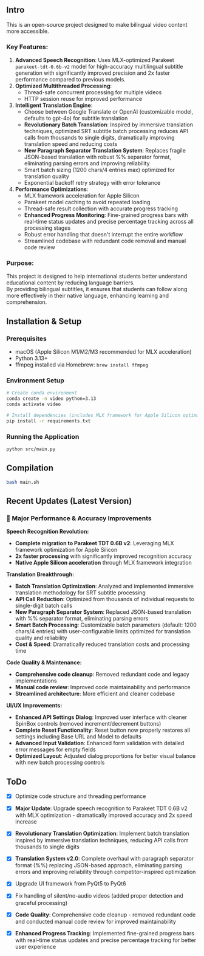 ## Intro

This is an open-source project designed to make bilingual video content more accessible.

### Key Features:

1.	**Advanced Speech Recognition**: Uses MLX-optimized Parakeet `parakeet-tdt-0.6b-v2` model for high-accuracy multilingual subtitle generation with significantly improved precision and 2x faster performance compared to previous models.
2.	**Optimized Multithreaded Processing**: 
    - Thread-safe concurrent processing for multiple videos
    - HTTP session reuse for improved performance
3.	**Intelligent Translation Engine**:  
    - Choose between Google Translate or OpenAI (customizable model, defaults to gpt-4o) for subtitle translation
    - **Revolutionary Batch Translation**: Inspired by immersive translation techniques, optimized SRT subtitle batch processing reduces API calls from thousands to single digits, dramatically improving translation speed and reducing costs
    - **New Paragraph Separator Translation System**: Replaces fragile JSON-based translation with robust %% separator format, eliminating parsing errors and improving reliability
    - Smart batch sizing (1200 chars/4 entries max) optimized for translation quality
    - Exponential backoff retry strategy with error tolerance
4.	**Performance Optimizations**:
    - MLX framework acceleration for Apple Silicon
    - Parakeet model caching to avoid repeated loading
    - Thread-safe result collection with accurate progress tracking
    - **Enhanced Progress Monitoring**: Fine-grained progress bars with real-time status updates and precise percentage tracking across all processing stages
    - Robust error handling that doesn't interrupt the entire workflow
    - Streamlined codebase with redundant code removal and manual code review

### Purpose:

This project is designed to help international students better understand educational content by reducing language barriers.   
By providing bilingual subtitles, it ensures that students can follow along more effectively in their native language, enhancing learning and comprehension.

## Installation & Setup

### Prerequisites
- macOS (Apple Silicon M1/M2/M3 recommended for MLX acceleration)
- Python 3.13+
- ffmpeg installed via Homebrew: `brew install ffmpeg`

### Environment Setup
```sh
# Create conda environment
conda create -n video python=3.13
conda activate video

# Install dependencies (includes MLX framework for Apple Silicon optimization)
pip install -r requirements.txt
```

### Running the Application
```sh
python src/main.py
```

## Compilation

```sh
bash main.sh
``` 

## Recent Updates (Latest Version)

### 🚀 Major Performance & Accuracy Improvements

**Speech Recognition Revolution:**
- **Complete migration to Parakeet TDT 0.6B v2**: Leveraging MLX framework optimization for Apple Silicon
- **2x faster processing** with significantly improved recognition accuracy
- **Native Apple Silicon acceleration** through MLX framework integration

**Translation Breakthrough:**
- **Batch Translation Optimization**: Analyzed and implemented immersive translation methodology for SRT subtitle processing
- **API Call Reduction**: Optimized from thousands of individual requests to single-digit batch calls  
- **New Paragraph Separator System**: Replaced JSON-based translation with %% separator format, eliminating parsing errors
- **Smart Batch Processing**: Customizable batch parameters (default: 1200 chars/4 entries) with user-configurable limits optimized for translation quality and reliability
- **Cost & Speed**: Dramatically reduced translation costs and processing time

**Code Quality & Maintenance:**
- **Comprehensive code cleanup**: Removed redundant code and legacy implementations
- **Manual code review**: Improved code maintainability and performance
- **Streamlined architecture**: More efficient and cleaner codebase

**UI/UX Improvements:**
- **Enhanced API Settings Dialog**: Improved user interface with cleaner SpinBox controls (removed increment/decrement buttons)
- **Complete Reset Functionality**: Reset button now properly restores all settings including Base URL and Model to defaults
- **Advanced Input Validation**: Enhanced form validation with detailed error messages for empty fields
- **Optimized Layout**: Adjusted dialog proportions for better visual balance with new batch processing controls

## ToDo

- [x] Optimize code structure and threading performance
- [x] **Major Update**: Upgrade speech recognition to Parakeet TDT 0.6B v2 with MLX optimization - dramatically improved accuracy and 2x speed increase
- [x] **Revolutionary Translation Optimization**: Implement batch translation inspired by immersive translation techniques, reducing API calls from thousands to single digits
- [x] **Translation System v2.0**: Complete overhaul with paragraph separator format (%%) replacing JSON-based approach, eliminating parsing errors and improving reliability through competitor-inspired optimization
- [x] Upgrade UI framework from PyQt5 to PyQt6
- [x] Fix handling of silent/no-audio videos (added proper detection and graceful processing)
- [x] **Code Quality**: Comprehensive code cleanup - removed redundant code and conducted manual code review for improved maintainability
- [x] **Enhanced Progress Tracking**: Implemented fine-grained progress bars with real-time status updates and precise percentage tracking for better user experience

